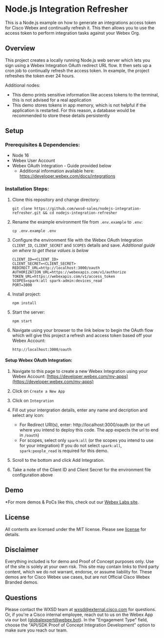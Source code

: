 # Node.js Integration Refresher

This is a Node.js example on how to generate an integrations access token for Cisco Webex and continually refresh it. This then allows you to use the access token to perform integration tasks against your Webex Org.

## Overview

This project creates a locally running Node.js web server which lets you sign using a Webex Integration OAuth redirect URL flow. It then sets up a cron job to continually refresh the access token. In example, the project refreshes the token ever 24 hours.

Additional nodes:

- This demo prints sensitive information like access tokens to the terminal, this is not advised for a real application
- This demo stores tokens in app memory, which is not helpful if the application is restarted.  For this reason, a database would be recommended to store these details persistently

## Setup

### Prerequisites & Dependencies: 

- Node 16
- Webex User Account
- Webex OAuth Integration - Guide provided below
   - Additional information available here: https://developer.webex.com/docs/integrations


### Installation Steps:

1. Clone this repository and change directory:

   ```
   git clone https://github.com/wxsd-sales/nodejs-integration-refresher.git && cd nodejs-integration-refresher
   ```

2. Rename the example environment file from `.env.example` to `.env`:
   ```
   cp .env.example .env
   ```
3. Configure the environment file with the Webex OAuth Integration ``CLIENT_ID``, ``CLIENT_SECRET`` and ``SCOPES`` details and save. 
   *Additional guide on where to get these values is below*

   ```env
   CLIENT_ID=<CLIENT_ID>
   CLIENT_SECRET=<CLIENT_SECRET>
   REDIRECT_URL=http://localhost:3000/oauth
   AUTHORIZATION_URL=https://webexapis.com/v1/authorize
   TOKEN_URL=https://webexapis.com/v1/access_token
   SCOPES=spark:all spark-admin:devices_read
   PORT=3000
   ```
4. Install project:
   ```
   npm install
   ```
5. Start the server:
   ```
   npm start
   ```

6. Navigate using your browser to the link below to begin the OAuth flow which will give this project a refresh and access token based off your Webex Account:
   ```
   http://localhost:3000/oauth
   ```

#### Setup Webex OAuth Integration:

1. Navigate to this page to create a new Webex Integration using your Webex Account:
   [https://developer.webex.com/my-apps](https://developer.webex.com/my-apps)
   
2. Click on ``Create a New App``
3. Click on ``Integration``
4. Fill out your intergration details, enter any name and decription and select any icon:
   - For Redirect URI(s), enter: http://localhost:3000/oauth
      (or the url where you intend to deploy this code.  The app expects the url to end in ``/oauth``)
   - For scopes, select only ``spark:all``
      (or the scopes you intend to use for your integration)
      If you do not select ``spark:all``, ``spark:people_read`` is required for this demo.
5. Scroll to the bottom and click Add Integration.
6. Take a note of the Client ID and Client Secret for the environment file configuration above


## Demo

*For more demos & PoCs like this, check out our [Webex Labs site](https://collabtoolbox.cisco.com/webex-labs).

## License

All contents are licensed under the MIT license. Please see [license](LICENSE) for details.


## Disclaimer
  
Everything included is for demo and Proof of Concept purposes only. Use of the site is solely at your own risk. This site may contain links to third party content, which we do not warrant, endorse, or assume liability for. These demos are for Cisco Webex use cases, but are not Official Cisco Webex Branded demos.


## Questions
Please contact the WXSD team at [wxsd@external.cisco.com](mailto:wxsd@external.cisco.com?subject=nodejs-integration-refresher) for questions. Or, if you're a Cisco internal employee, reach out to us on the Webex App via our bot (globalexpert@webex.bot). In the "Engagement Type" field, choose the "API/SDK Proof of Concept Integration Development" option to make sure you reach our team. 
